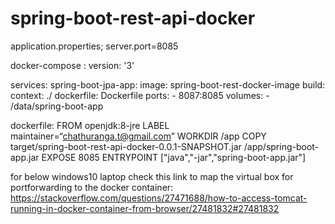 # spring-boot-rest-api-docker
application.properties;
server.port=8085

docker-compose :
version: '3'

services:
  spring-boot-jpa-app:
    image: spring-boot-rest-docker-image
    build:
      context: ./
      dockerfile: Dockerfile
    ports:
      - 8087:8085
    volumes:
      - /data/spring-boot-app
      
dockerfile:
FROM openjdk:8-jre
LABEL maintainer=“chathuranga.t@gmail.com”
WORKDIR /app
COPY target/spring-boot-rest-api-docker-0.0.1-SNAPSHOT.jar /app/spring-boot-app.jar
EXPOSE 8085
ENTRYPOINT ["java","-jar","spring-boot-app.jar"]


for below windows10 laptop check this link to map the virtual box for portforwarding to the docker container:
https://stackoverflow.com/questions/27471688/how-to-access-tomcat-running-in-docker-container-from-browser/27481832#27481832
